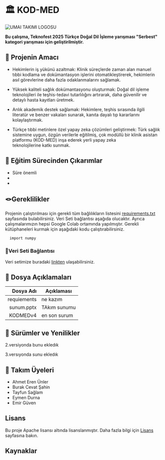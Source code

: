 
# 🏛️ KOD-MED

![UMAI TAKIMI LOGOSU]()

**Bu çalışma, Teknofest 2025 Türkçe Doğal Dil İşleme yarışması "Serbest" kategori yarışması için geliştirilmiştir.**


## 🎯 Projenin Amacı
- Hekimlerin iş yükünü azaltmak: Klinik süreçlerde zaman alan manuel tıbbi kodlama ve dokümantasyon işlerini otomatikleştirerek, hekimlerin asıl görevlerine daha fazla odaklanmalarını sağlamak.

- Yüksek kaliteli sağlık dokümantasyonu oluşturmak: Doğal dil işleme teknolojileri ile teşhis-tedavi tutarlılığını artırarak, daha güvenilir ve detaylı hasta kayıtları üretmek.

- Anlık akademik destek sağlamak: Hekimlere, teşhis sırasında ilgili literatür ve benzer vakaları sunarak, kanıta dayalı tıp kararlarını kolaylaştırmak.

- Türkçe tıbbi metinlere özel yapay zeka çözümleri geliştirmek: Türk sağlık sistemine uygun, özgün verilerle eğitilmiş, çok modüllü bir klinik asistan platformu (KOD-MED) inşa ederek yerli yapay zeka teknolojilerine katkı sunmak.


## 🧠 Eğitim Sürecinden Çıkarımlar
- Süre önemli
-
-


## 🪢Gereklilikler

Projenin çalıştırılması için gerekli tüm bağlılıkların listesini [requirements.txt](https://www.youtube.com/shorts/_0vlSars08g) sayfasında bulabilirsiniz. Veri Seti bağlantısı aşağıda olucaktır.
Ayrıca çalışmalarımızın hepsi Google Colab ortamında yapılmıştır. 
Gerekli kütüphaneleri kurmak için aşağıdaki kodu çalıştırabilirsiniz.

```bash
  import numpy
```


### 💭Veri Seti Bağlantısı
Veri setimize buradaki [linkten](https://www.youtube.com/shorts/_0vlSars08g) ulaşabilirsiniz.


## 📁 Dosya Açıklamaları

| Dosya Adı      | Açıklaması         |
|----------:     |------------        |
|requiements     |  ne kazım          |
| sunum.pptx     |TAkım sunumu        |
|KODMEDv4        |en son surum        |



## 🚀 Sürümler ve Yenilikler
2.versiyonda bunu ekledık

3.versıyonda sunu ekledık


## 👥 Takım Üyeleri

- Ahmet Eren Ünler
- Burak Cevat Şahin
- Tayfun Sağlam
- Eymen Durna
- Emir Güven


## Lisans

Bu proje Apache lisansı altında lisanslanmıştır. Daha fazla bilgi için [Lisans](https://github.com/unique-medical-artificial-intelligence/UMAI-tak-m----2025-Teknofest-Do-al-Dil---leme-Serbest-Katogeri-/blob/main/LICENSE) sayfasına bakın.

## Kaynaklar

